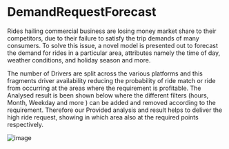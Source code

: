 # DemandRequestForecast
Rides hailing commercial business are losing money  market share to their competitors, due to their failure to satisfy the trip demands of many consumers. To solve this issue, a novel model is presented out to forecast the demand for rides in a particular area, attributes namely the time of day, weather conditions, and holiday season and more.


The number of Drivers are split across the various  platforms and this fragments driver availability reducing the probability of ride match or ride from occurring at the areas where the requirement is profitable. The Analysed result is been shown below where the different filters (hours, Month, Weekday and more ) can be added and removed according to the requirement. Therefore our Provided analysis and result helps to deliver the high ride request, showing in which area also at the required points respectively.


![image](https://github.com/swastti/DemandRequestForecast/assets/97381468/55099f9c-af36-494a-8cb3-20e95b2af846)

